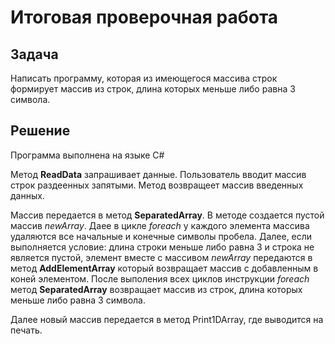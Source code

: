 # Итоговая проверочная работа
## Задача
Написать программу, которая из имеющегося массива строк формирует
массив из строк, длина которых меньше либо равна 3 символа.

## Решение

Программа выполнена на языке C#

Метод **ReadData** запрашивает данные. Пользователь вводит массив строк раздеенных запятыми. Метод возвращеет массив введенных данных.

Массив передается в метод **SeparatedArray**. В методе создается пустой массив *newArray*. Даее в цикле *foreach* у каждого элемента массива удаляются все начальные и конечные символы пробела. Далее, если выполняется условие: длина строки меньше либо равна 3 и строка не является пустой, элемент вместе с массивом *newArray* передаются в метод **AddElementArray** который возвращает массив с добавленным в коней элементом. После выполения всех циклов инструкции *foreach* метод **SeparatedArray** возвращает массив из строк, длина которых меньше либо равна 3 символа.

Далее новый массив передается в метод Print1DArray, где выводится на печать.


